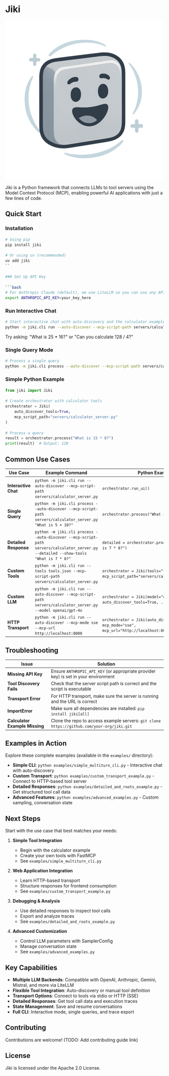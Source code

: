 # Jiki

![Jiki Logo](logo.png)

Jiki is a Python framework that connects LLMs to tool servers using the Model Context Protocol (MCP), enabling powerful AI applications with just a few lines of code.

## Quick Start

### Installation

```bash
# Using pip
pip install jiki

# Or using uv (recommended)
uv add jiki
``

### Set Up API Key

```bash
# For Anthropic Claude (default), we use LiteLLM so you can use any API key
export ANTHROPIC_API_KEY=your_key_here
```

### Run Interactive Chat

```bash
# Start interactive chat with auto-discovery and the calculator example
python -m jiki.cli run --auto-discover --mcp-script-path servers/calculator_server.py
```

Try asking: "What is 25 * 16?" or "Can you calculate 128 / 4?"

### Single Query Mode

```bash
# Process a single query
python -m jiki.cli process --auto-discover --mcp-script-path servers/calculator_server.py "What is 42 + 17?"
```

### Simple Python Example

```python
from jiki import Jiki

# Create orchestrator with calculator tools
orchestrator = Jiki(
    auto_discover_tools=True,
    mcp_script_path="servers/calculator_server.py"
)

# Process a query
result = orchestrator.process("What is 15 * 8?")
print(result)  # Output: 120
```

## Common Use Cases

| Use Case | Example Command | Python Example |
|----------|----------------|----------------|
| **Interactive Chat** | `python -m jiki.cli run --auto-discover --mcp-script-path servers/calculator_server.py` | `orchestrator.run_ui()` |
| **Single Query** | `python -m jiki.cli process --auto-discover --mcp-script-path servers/calculator_server.py "What is 5 + 10?"` | `orchestrator.process("What is 5 + 10?")` |
| **Detailed Response** | `python -m jiki.cli process --auto-discover --mcp-script-path servers/calculator_server.py --detailed --show-tools "What is 7 * 8?"` | `detailed = orchestrator.process_detailed("What is 7 * 8?")` |
| **Custom Tools** | `python -m jiki.cli run --tools tools.json --mcp-script-path servers/calculator_server.py` | `orchestrator = Jiki(tools="tools.json", mcp_script_path="servers/calculator_server.py")` |
| **Custom LLM** | `python -m jiki.cli run --auto-discover --mcp-script-path servers/calculator_server.py --model openai/gpt-4o` | `orchestrator = Jiki(model="openai/gpt-4o", auto_discover_tools=True, ...)` |
| **HTTP Transport** | `python -m jiki.cli run --auto-discover --mcp-mode sse --mcp-url http://localhost:8000` | `orchestrator = Jiki(auto_discover_tools=True, mcp_mode="sse", mcp_url="http://localhost:8000")` |

## Troubleshooting

| Issue | Solution |
|-------|----------|
| **Missing API Key** | Ensure `ANTHROPIC_API_KEY` (or appropriate provider key) is set in your environment |
| **Tool Discovery Fails** | Check that the server script path is correct and the script is executable |
| **Transport Error** | For HTTP transport, make sure the server is running and the URL is correct |
| **ImportError** | Make sure all dependencies are installed: `pip install jiki[all]` |
| **Calculator Example Missing** | Clone the repo to access example servers: `git clone https://github.com/your-org/jiki.git` |

## Examples in Action

Explore these complete examples (available in the `examples/` directory):

- **Simple CLI**: `python examples/simple_multiturn_cli.py` - Interactive chat with auto-discovery
- **Custom Transport**: `python examples/custom_transport_example.py` - Connect to HTTP-based tool server
- **Detailed Responses**: `python examples/detailed_and_roots_example.py` - Get structured tool call data
- **Advanced Features**: `python examples/advanced_examples.py` - Custom sampling, conversation state

## Next Steps

Start with the use case that best matches your needs:

1. **Simple Tool Integration**
   - Begin with the calculator example
   - Create your own tools with FastMCP
   - See `examples/simple_multiturn_cli.py`

2. **Web Application Integration**
   - Learn HTTP-based transport
   - Structure responses for frontend consumption
   - See `examples/custom_transport_example.py`

3. **Debugging & Analysis**
   - Use detailed responses to inspect tool calls
   - Export and analyze traces
   - See `examples/detailed_and_roots_example.py`

4. **Advanced Customization**
   - Control LLM parameters with SamplerConfig
   - Manage conversation state
   - See `examples/advanced_examples.py`

## Key Capabilities

- **Multiple LLM Backends**: Compatible with OpenAI, Anthropic, Gemini, Mistral, and more via LiteLLM
- **Flexible Tool Integration**: Auto-discovery or manual tool definition
- **Transport Options**: Connect to tools via stdio or HTTP (SSE)
- **Detailed Responses**: Get tool call data and execution traces
- **State Management**: Save and resume conversations
- **Full CLI**: Interactive mode, single queries, and trace export

## Contributing

Contributions are welcome! (TODO: Add contributing guide link)

## License

Jiki is licensed under the Apache 2.0 License.
